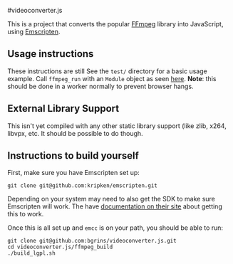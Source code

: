
#videoconverter.js

This is a project that converts the popular [FFmpeg]() library into JavaScript, using [Emscripten](https://github.com/kripken/emscripten).

## Usage instructions

These instructions are still See the `test/` directory for a basic usage example.  Call `ffmpeg_run` with an `Module` object as seen [here](test/index.html).  **Note**: this should be done in a worker normally to prevent browser hangs.

## External Library Support

This isn't yet compiled with any other static library support (like zlib, x264, libvpx, etc.  It should be possible to do though.

## Instructions to build yourself

First, make sure you have Emscripten set up:

    git clone git@github.com:kripken/emscripten.git

Depending on your system may need to also get the SDK to make sure Emscripten will work.  The have [documentation on their site](https://github.com/kripken/emscripten/wiki/Tutorial) about getting this to work.

Once this is all set up and `emcc` is on your path, you should be able to run:

    git clone git@github.com:bgrins/videoconverter.js.git
    cd videoconverter.js/ffmpeg_build
    ./build_lgpl.sh